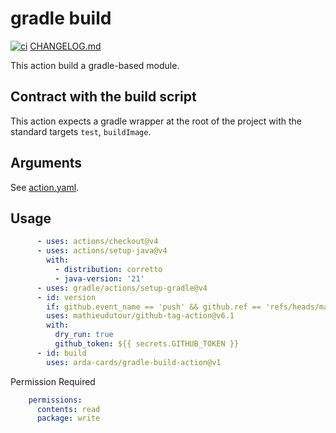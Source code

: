 # gradle build

[![ci](https://github.com/Arda-cards/gradle-build-action/actions/workflows/ci.yaml/badge.svg)](https://github.com/Arda-cards/gradle-build-action/actions/workflows/ci.yaml)
[CHANGELOG.md](CHANGELOG.md)

This action build a gradle-based module.

## Contract with the build script

This action expects a gradle wrapper at the root of the project with the standard targets
`test`, `buildImage`.

## Arguments

See [action.yaml](action.yaml).

## Usage

```yaml
      - uses: actions/checkout@v4
      - uses: actions/setup-java@v4
        with:
          - distribution: corretto
          - java-version: '21'
      - uses: gradle/actions/setup-gradle@v4
      - id: version
        if: github.event_name == 'push' && github.ref == 'refs/heads/main'
        uses: mathieudutour/github-tag-action@v6.1
        with:
          dry_run: true
          github_token: ${{ secrets.GITHUB_TOKEN }}
      - id: build
        uses: arda-cards/gradle-build-action@v1
```

Permission Required

```yaml
    permissions:
      contents: read
      package: write
```

